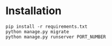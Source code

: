 # Installation

	pip install -r requirements.txt
 	python manage.py migrate
	python manage.py runserver PORT_NUMBER

